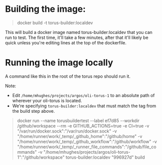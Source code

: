 # Building the image:

> docker build -t torus-builder:localdev

This will build a docker image named torus-builder:localdev that you can run to test. The first time, it'll take a few minutes, after that it'll likely be quick unless you're editing lines at the top of the dockerfile.

# Running the image locally

A command like this in the root of the torus repo should run it.

Note:

- Edit `/home/mhughes/projects/argos/oli-torus-1` to an absolute path of wherever your oli-torus is located.
- We're specifying `torus-builder:localdev` that must match the tag from the build step above.

> docker run --name torusbuildertest --label ef7d85 --workdir /github/workspace --rm -e GITHUB_ACTIONS=true -e CI=true -v "/var/run/docker.sock":"/var/run/docker.sock" -v "/home/runner/work/\_temp/\_github_home":"/github/home" -v "/home/runner/work/\_temp/\_github_workflow":"/github/workflow" -v "/home/runner/work/\_temp/\_runner_file_commands":"/github/file_commands" -v "/home/mhughes/projects/argos/oli-torus-1":"/github/workspace" torus-builder:localdev "996927d" build
